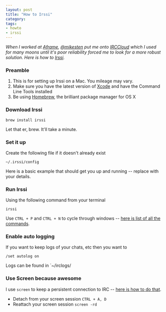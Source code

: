```yaml
---
layout: post
title: "How to Irssi"
category: 
tags:
- howto
- irssi
---
```


_When I worked at [Aframe](http://aframe.com), [@mikesten](http://twitter.com/mikesten) put me onto [IRCCloud](http://irccloud.com) which I used for many moons until it's poor reliability forced me to look for a more robust solution. Here is how to [Irssi](http://www.irssi.org)._

### Preamble

1. This is for setting up Irssi on a Mac. You mileage may vary.
2. Make sure you have the latest version of [Xcode](https://itunes.apple.com/gb/app/xcode/id497799835?mt=12) and have the Command Line Tools installed
3. Be using [Homebrew](http://mxcl.github.com/homebrew/), the brilliant package manager for OS X

### Download Irssi

    brew install irssi
    
Let that er, brew. It'll take a minute.
    
### Set it up

Create the following file if it doesn't already exist

    ~/.irssi/config

Here is a basic example that should get you up and running -- replace with your details.

<script src="https://gist.github.com/4296075.js">
</script>

### Run Irssi

Using the following command from your terminal

    irssi
    
Use `CTRL + P` and `CTRL + N` to cycle through windows -- [here is list of all the commands](http://irssi.org/beginner/#c2).

### Enable auto logging

If you want to keep logs of your chats, etc then you want to

    /set autolog on
    
Logs can be found in `~/irclogs/

### Use Screen because awesome

I use `screen` to keep a persistent connection to IRC -- [here is how to do that](http://quadpoint.org/articles/irssi/#learning_screen).

* Detach from your screen session `CTRL + A, D` 
* Reattach your screen session `screen -rd`
